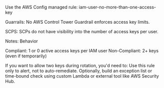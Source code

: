 
Use the AWS Config managed rule:
iam-user-no-more-than-one-access-key

Guarrails:
No AWS Control Tower Guardrail enforces access key limits.

SCPS:
SCPs do not have visibility into the number of access keys per user.

Notes:
Behavior

Compliant: 1 or 0 active access keys per IAM user
Non-Compliant: 2+ keys (even if temporarily)

If you want to allow two keys during rotation, you'd need to:
Use this rule only to alert, not to auto-remediate.
Optionally, build an exception list or time-bound check using custom Lambda or external tool like AWS Security Hub.